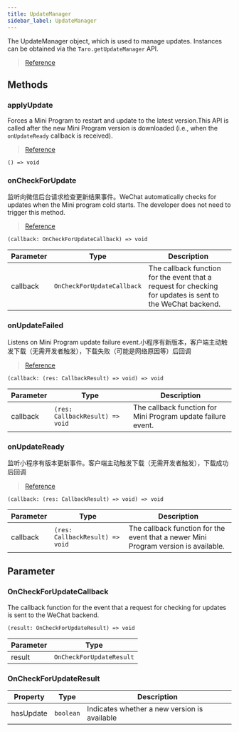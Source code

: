 ```yaml
---
title: UpdateManager
sidebar_label: UpdateManager
---
```


The UpdateManager object, which is used to manage updates. Instances can be obtained via the `Taro.getUpdateManager` API.

> [Reference](https://developers.weixin.qq.com/miniprogram/dev/api/base/update/UpdateManager.html)

## Methods

### applyUpdate

Forces a Mini Program to restart and update to the latest version.This API is called after the new Mini Program version is downloaded (i.e., when the `onUpdateReady` callback is received).

> [Reference](https://developers.weixin.qq.com/miniprogram/dev/api/base/update/UpdateManager.applyUpdate.html)

```tsx
() => void
```

### onCheckForUpdate

监听向微信后台请求检查更新结果事件。WeChat automatically checks for updates when the Mini program cold starts. The developer does not need to trigger this method.

> [Reference](https://developers.weixin.qq.com/miniprogram/dev/api/base/update/UpdateManager.onCheckForUpdate.html)

```tsx
(callback: OnCheckForUpdateCallback) => void
```

<table>
  <thead>
    <tr>
      <th>Parameter</th>
      <th>Type</th>
      <th>Description</th>
    </tr>
  </thead>
  <tbody>
    <tr>
      <td>callback</td>
      <td><code>OnCheckForUpdateCallback</code></td>
      <td>The callback function for the event that a request for checking for updates is sent to the WeChat backend.</td>
    </tr>
  </tbody>
</table>

### onUpdateFailed

Listens on Mini Program update failure event.小程序有新版本，客户端主动触发下载（无需开发者触发），下载失败（可能是网络原因等）后回调

> [Reference](https://developers.weixin.qq.com/miniprogram/dev/api/base/update/UpdateManager.onUpdateFailed.html)

```tsx
(callback: (res: CallbackResult) => void) => void
```

<table>
  <thead>
    <tr>
      <th>Parameter</th>
      <th>Type</th>
      <th>Description</th>
    </tr>
  </thead>
  <tbody>
    <tr>
      <td>callback</td>
      <td><code>(res: CallbackResult) =&gt; void</code></td>
      <td>The callback function for Mini Program update failure event.</td>
    </tr>
  </tbody>
</table>

### onUpdateReady

监听小程序有版本更新事件。客户端主动触发下载（无需开发者触发），下载成功后回调

> [Reference](https://developers.weixin.qq.com/miniprogram/dev/api/base/update/UpdateManager.onUpdateReady.html)

```tsx
(callback: (res: CallbackResult) => void) => void
```

<table>
  <thead>
    <tr>
      <th>Parameter</th>
      <th>Type</th>
      <th>Description</th>
    </tr>
  </thead>
  <tbody>
    <tr>
      <td>callback</td>
      <td><code>(res: CallbackResult) =&gt; void</code></td>
      <td>The callback function for the event that a newer Mini Program version is available.</td>
    </tr>
  </tbody>
</table>

## Parameter

### OnCheckForUpdateCallback

The callback function for the event that a request for checking for updates is sent to the WeChat backend.

```tsx
(result: OnCheckForUpdateResult) => void
```

<table>
  <thead>
    <tr>
      <th>Parameter</th>
      <th>Type</th>
    </tr>
  </thead>
  <tbody>
    <tr>
      <td>result</td>
      <td><code>OnCheckForUpdateResult</code></td>
    </tr>
  </tbody>
</table>

### OnCheckForUpdateResult

<table>
  <thead>
    <tr>
      <th>Property</th>
      <th>Type</th>
      <th>Description</th>
    </tr>
  </thead>
  <tbody>
    <tr>
      <td>hasUpdate</td>
      <td><code>boolean</code></td>
      <td>Indicates whether a new version is available</td>
    </tr>
  </tbody>
</table>
